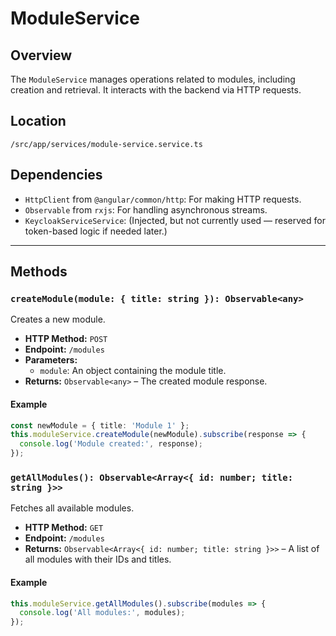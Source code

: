 # ModuleService

## Overview
The `ModuleService` manages operations related to modules, including creation and retrieval. It interacts with the backend via HTTP requests.

## Location
`/src/app/services/module-service.service.ts`

## Dependencies
- `HttpClient` from `@angular/common/http`: For making HTTP requests.
- `Observable` from `rxjs`: For handling asynchronous streams.
- `KeycloakServiceService`: (Injected, but not currently used — reserved for token-based logic if needed later.)

---

## Methods

### `createModule(module: { title: string }): Observable<any>`
Creates a new module.

- **HTTP Method:** `POST`
- **Endpoint:** `/modules`
- **Parameters:**
  - `module`: An object containing the module title.
- **Returns:** `Observable<any>` – The created module response.

#### Example

```typescript
const newModule = { title: 'Module 1' };
this.moduleService.createModule(newModule).subscribe(response => {
  console.log('Module created:', response);
});
```
### `getAllModules(): Observable<Array<{ id: number; title: string }>>`
Fetches all available modules.

- **HTTP Method:** `GET`
- **Endpoint:** `/modules`
- **Returns:** `Observable<Array<{ id: number; title: string }>>` – A list of all modules with their IDs and titles.

#### Example

```typescript
this.moduleService.getAllModules().subscribe(modules => {
  console.log('All modules:', modules);
});
```
